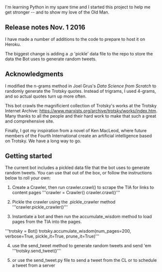 I'm learning Python in my spare time and I started this project to help me get 
stronger -- and to show my love of the Old Man. 

## Release notes Nov. 1 2016

I have made a number of additions to the code to prepare to host it on Heroku. 

The biggest change is adding a .p 'pickle' data file to the repo to store the data the Bot uses to generate random tweets. 

## Acknowledgments
I modified the n-grams method in Joel Grus's _Data Science from Scratch_ to 
randomly generate the Trotsky quotes. Instead of trigrams, I used 4-grams, and
so actual quotes turn up more often. 

This bot crawls the magnificient collection of Trotsky's works at the 
Trotsky Internet Archive: https://www.marxists.org/archive/trotsky/works/index.htm. Many thanks to all the people and their hard work to make that such a 
great and comprehensive site. 

Finally, I got my inspiration from a novel of Ken MacLeod, where future members
of the Fourth International create an artificial intelligence based on 
Trotsky. We have a long way to go.

## Getting started

The current bot includes a pickled data file that the bot uses to generate random tweets. You can use that out of the box, or follow the instructions below to roll your own:

1. Create a Crawler, then run crawler.crawl() to scrape the TIA for links to content pages
'''crawler = Crawler()
crawler.crawl()'''

2. Pickle the crawler using the .pickle_crawler method
'''crawler.pickle_crawler()'''

3. Instantiate a bot and then run the accumulate_wisdom method to load pages from the TIA into the pages. 

'''trotsky = Bot()
trotsky.accumulate_wisdom(num_pages=200, verbose=True, pickle_it=True, prune_it=True)'''

4. use the send_tweet method to generate random tweets and send 'em
'''trotsky.send_tweet()'''

5. or use the send_tweet.py file to send a tweet from the CL or to schedule a tweet from a server 
